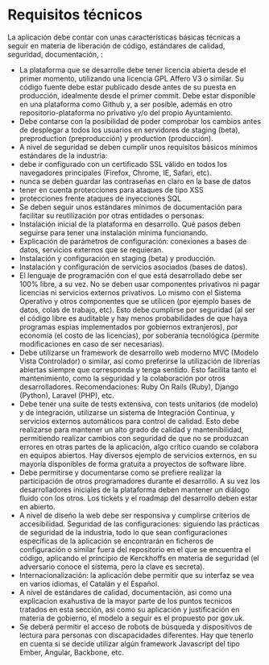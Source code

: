 # Requisitos técnicos

La aplicación debe contar con unas características básicas técnicas a seguir en materia de liberación de código, estándares de calidad, seguridad, documentación, :
* La plataforma que se desarrolle debe tener licencia abierta desde el primer momento, utilizando una licencia GPL Affero V3 o similar. Su código fuente debe estar publicado desde antes de su puesta en producción, idealmente desde el primer commit. Debe estar disponible en una plataforma como Github y, a ser posible, además en otro repositorio-plataforma no privativo y/o del propio Ayuntamiento.
* Debe contarse con la posibilidad de poder comprobar los cambios antes de desplegar a todos los usuarios en servidores de staging (beta), preproduction (preproducción) y production (producción). 
* A nivel de seguridad se deben cumplir unos requisitos básicos mínimos estándares de la industria:
 * debe ir configurado con un certificado SSL válido en todos los navegadores principales (Firefox, Chrome, IE, Safari, etc).
 * nunca se deben guardar las contraseñas en claro en la base de datos
 * tener en cuenta protecciones para ataques de tipo XSS
 * protecciones frente ataques de inyecciones SQL
* Se deben seguir unos estándares mínimos de documentación para facilitar su reutilización por otras entidades o personas: 
 * Instalación inicial de la plataforma en desarrollo. Qué pasos deben seguirse para tener una instalación mínima funcionando. 
 * Explicación de parámetros de configuración: conexiones a bases de datos, servicios externos que se requieran. 
 * Instalación y configuración en staging (beta) y producción. 
 * Instalación y configuración de servicios asociados (bases de datos).
* El lenguaje de programación con el que está desarrollado debe ser 100% libre, a su vez. No se deben usar componentes privativos ni pagar licencias ni servicios externos privativos. Lo mismo con el Sistema Operativo y otros componentes que se utilicen (por ejemplo bases de datos, colas de trabajo, etc). Esto debe cumplirse por seguridad (al ser el código libre es auditable y hay menos probabilidades de que haya programas espias implementados por gobiernos extranjeros), por economía (el costo de las licencias), por soberanía tecnológica (permite modificaciones en caso de ser necesarias).
* Debe utilizarse un framework de desarrollo web moderno MVC (Modelo Vista Controlador) o similar, así como preferirse la utilización de librerías abiertas siempre que corresponda y tenga sentido. Esto facilita tanto el mantenimiento, como la seguridad y la colaboración por otros desarrolladores. Recomendaciones: Ruby On Rails (Ruby), Django (Python), Laravel (PHP), etc. 
* Debe tener una suite de tests extensiva, con tests unitarios (de modelo) y de integración, utilizarse un sistema de Integración Continua, y servicios externos automáticos para control de calidad. Esto debe realizarse para mantener un alto grado de calidad y mantenibilidad, permitiendo realizar cambios con seguridad de que no se produzcan errores en otras partes de la aplicación, algo crítico cuando se colabora en equipos abiertos. Hay diversos ejemplo de servicios externos, en su mayoría disponibles de forma gratuita a proyectos de software libre.
* Debe permitirse y documentarse como se prefiere realizar la participación de otros programadores durante el desarrollo. A su vez los desarrolladores iniciales de la plataforma deben mantener un diálogo fluido con los otros. Los tickets y el roadmap del desarrollo deben estar en abierto.
* A nivel de diseño la web debe ser responsiva y cumplirse criterios de accesibilidad. 
Seguridad de las configuraciones: siguiendo las prácticas de seguridad de la industria, todo lo que sean configuraciones específicas de la aplicación se encontrarán en ficheros de configuración o similar fuera del repositorio en el que se encuentra el código, aplicando el principio de Kerckhoffs en materia de seguridad (el adversario conoce el sistema, pero la clave 
es secreta).
* Internacionalización: la aplicación debe permitir que su interfaz se vea en varios idiomas, el Catalán y el Español. 
* A nivel de estándares de calidad, documentación, asi como una explicacion exahustiva de la mayor parte de los puntos tecnicos tratados en esta sección, asi como su aplicación y justificación en materia de gobierno, el modelo a seguir es el propuesto por gov.uk. 
* Se deberá permitir el acceso de robots de búsqueda y dispositivos de lectura para personas con discapacidades diferentes. Hay que tenerlo en cuenta si se decide utilizar algún framework Javascript del tipo Ember, Angular, Backbone, etc. 